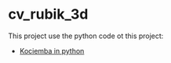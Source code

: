 # cv_rubik_3d


This project use the python code ot this project:
- [Kociemba in python](https://github.com/muodov/kociemba)
